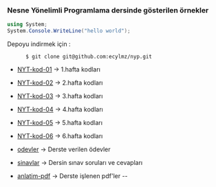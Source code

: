 ### Nesne Yönelimli Programlama dersinde gösterilen örnekler

``` csharp
using System;
System.Console.WriteLine("hello world");
```

Depoyu indirmek için :

          $ git clone git@github.com:ecylmz/nyp.git

- [NYT-kod-01](https://github.com/ecylmz/nyp/tree/master/NYT-kod-01) -> 1.hafta kodları

- [NYT-kod-02](https://github.com/ecylmz/nyp/tree/master/NYT-kod-02) -> 2.hafta kodları

- [NYT-kod-03](https://github.com/ecylmz/nyp/tree/master/NYT-kod-03) -> 3.hafta kodları

- [NYT-kod-04](https://github.com/ecylmz/nyp/tree/master/NYT-kod-04) -> 4.hafta kodları

- [NYT-kod-05](https://github.com/ecylmz/nyp/tree/master/NYT-kod-05) -> 5.hafta kodları

- [NYT-kod-06](https://github.com/ecylmz/nyp/tree/master/NYT-kod-06) -> 6.hafta kodları

- [odevler](https://github.com/ecylmz/nyp/tree/master/odevler) -> Derste verilen ödevler

- [sinavlar](https://github.com/ecylmz/nyp/tree/master/sinavlar) -> Dersin sınav soruları ve cevapları

- [anlatim-pdf](https://github.com/ecylmz/nyp/tree/master/anlatim-pdf) -> Derste işlenen pdf'ler
--

